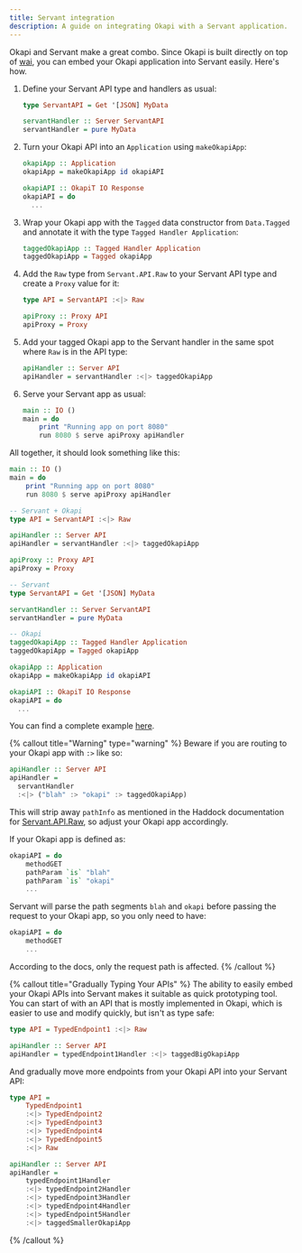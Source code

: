 ```yaml
---
title: Servant integration
description: A guide on integrating Okapi with a Servant application.
---
```


Okapi and Servant make a great combo. Since Okapi is built directly on top of [wai](https://hackage.haskell.org/package/wai),
you can embed your Okapi application into Servant easily. Here's how.

1. Define your Servant API type and handlers as usual:

    ```haskell
    type ServantAPI = Get '[JSON] MyData

    servantHandler :: Server ServantAPI
    servantHandler = pure MyData
    ```

2. Turn your Okapi API into an `Application` using `makeOkapiApp`:

    ```haskell
    okapiApp :: Application
    okapiApp = makeOkapiApp id okapiAPI

    okapiAPI :: OkapiT IO Response
    okapiAPI = do
      ...
    ```

2. Wrap your Okapi app with the `Tagged` data constructor from `Data.Tagged` and annotate it with the type `Tagged Handler Application`:

    ```haskell
    taggedOkapiApp :: Tagged Handler Application
    taggedOkapiApp = Tagged okapiApp
    ```

3. Add the `Raw` type from `Servant.API.Raw` to your Servant API type and create a `Proxy` value for it:

    ```haskell
    type API = ServantAPI :<|> Raw

    apiProxy :: Proxy API
    apiProxy = Proxy
    ```

4. Add your tagged Okapi app to the Servant handler in the same spot where `Raw` is in the API type:

    ```haskell
    apiHandler :: Server API
    apiHandler = servantHandler :<|> taggedOkapiApp
    ```

5. Serve your Servant app as usual:

    ```haskell
    main :: IO ()
    main = do
        print "Running app on port 8080"
        run 8080 $ serve apiProxy apiHandler
    ```

All together, it should look something like this:

```haskell
main :: IO ()
main = do
    print "Running app on port 8080"
    run 8080 $ serve apiProxy apiHandler

-- Servant + Okapi
type API = ServantAPI :<|> Raw

apiHandler :: Server API
apiHandler = servantHandler :<|> taggedOkapiApp

apiProxy :: Proxy API
apiProxy = Proxy

-- Servant
type ServantAPI = Get '[JSON] MyData

servantHandler :: Server ServantAPI
servantHandler = pure MyData

-- Okapi
taggedOkapiApp :: Tagged Handler Application
taggedOkapiApp = Tagged okapiApp

okapiApp :: Application
okapiApp = makeOkapiApp id okapiAPI

okapiAPI :: OkapiT IO Response
okapiAPI = do
  ...
```

You can find a complete example [here](https://github.com/monadicsystems/okapi/tree/main/examples/servant).

{% callout title="Warning" type="warning" %}
  Beware if you are routing to your Okapi app with `:>` like so:

  ```haskell
  apiHandler :: Server API
  apiHandler =
    servantHandler
    :<|> ("blah" :> "okapi" :> taggedOkapiApp)
  ```

  This will strip away `pathInfo` as mentioned in the Haddock documentation for [Servant.API.Raw](https://hackage.haskell.org/package/servant-0.19/docs/Servant-API-Raw.html),
  so adjust your Okapi app accordingly.

  If your Okapi app is defined as:

  ```haskell
  okapiAPI = do
      methodGET
      pathParam `is` "blah"
      pathParam `is` "okapi"
      ...
  ```

  Servant will parse the path segments `blah` and `okapi` before passing the request to your Okapi app,
  so you only need to have:

  ```haskell
  okapiAPI = do
      methodGET
      ...
  ```
  
  According to the docs, only the request path is affected.
{% /callout %}

{% callout title="Gradually Typing Your APIs" %}
  The ability to easily embed your Okapi APIs into Servant makes it suitable as quick prototyping tool.
  You can start of with an API that is mostly implemented in Okapi, which is easier to use and modify quickly, but isn't as type safe:

  ```haskell
  type API = TypedEndpoint1 :<|> Raw

  apiHandler :: Server API
  apiHandler = typedEndpoint1Handler :<|> taggedBigOkapiApp
  ```

  And gradually move more endpoints from your Okapi API into your Servant API:

  ```haskell
  type API =
      TypedEndpoint1
      :<|> TypedEndpoint2
      :<|> TypedEndpoint3
      :<|> TypedEndpoint4
      :<|> TypedEndpoint5
      :<|> Raw

  apiHandler :: Server API
  apiHandler =
      typedEndpoint1Handler
      :<|> typedEndpoint2Handler
      :<|> typedEndpoint3Handler
      :<|> typedEndpoint4Handler
      :<|> typedEndpoint5Handler
      :<|> taggedSmallerOkapiApp
  ```
{% /callout %}
